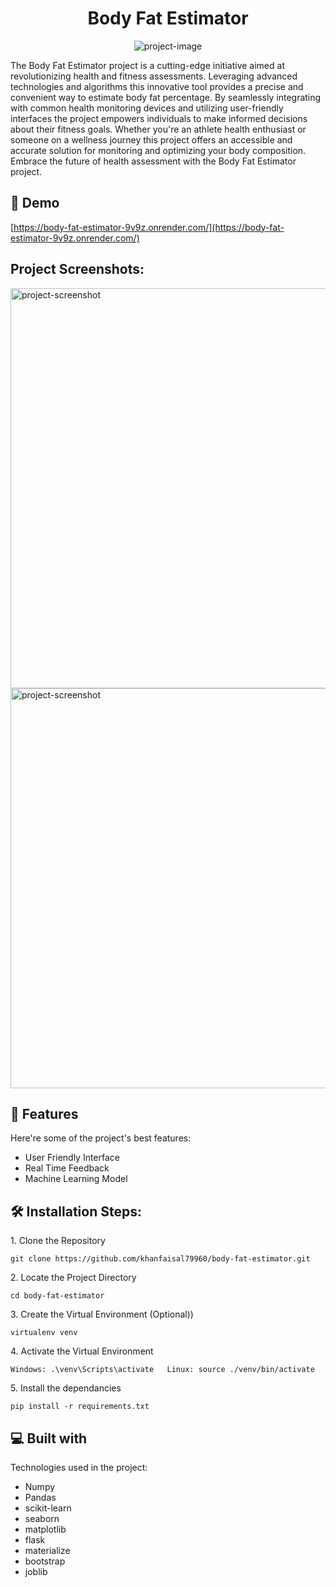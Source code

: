 <h1 align="center" id="title">Body Fat Estimator</h1>

<p align="center"><img src="https://socialify.git.ci/khanfaisal79960/body-fat-estimator/image?description=1&amp;descriptionEditable=Revolutionizing%20Health%20with%20an%20Innovative%20Body%20Fat%20Estimator&amp;language=1&amp;name=1&amp;owner=1&amp;pattern=Circuit%20Board&amp;theme=Light" alt="project-image"></p>

<p id="description">The Body Fat Estimator project is a cutting-edge initiative aimed at revolutionizing health and fitness assessments. Leveraging advanced technologies and algorithms this innovative tool provides a precise and convenient way to estimate body fat percentage. By seamlessly integrating with common health monitoring devices and utilizing user-friendly interfaces the project empowers individuals to make informed decisions about their fitness goals. Whether you're an athlete health enthusiast or someone on a wellness journey this project offers an accessible and accurate solution for monitoring and optimizing your body composition. Embrace the future of health assessment with the Body Fat Estimator project.</p>

<h2>🚀 Demo</h2>

[https://body-fat-estimator-9v9z.onrender.com/](https://body-fat-estimator-9v9z.onrender.com/)

<h2>Project Screenshots:</h2>

<img src="https://i.ibb.co/z6fBGWk/Screenshot-2024-03-05-220822.png" alt="project-screenshot" width="640" height="640/">

<img src="https://i.ibb.co/xsL1p65/Screenshot-2024-03-05-220837.png" alt="project-screenshot" width="640" height="640/">

  
  
<h2>🧐 Features</h2>

Here're some of the project's best features:

*   User Friendly Interface
*   Real Time Feedback
*   Machine Learning Model

<h2>🛠️ Installation Steps:</h2>

<p>1. Clone the Repository</p>

```
git clone https://github.com/khanfaisal79960/body-fat-estimator.git
```

<p>2. Locate the Project Directory</p>

```
cd body-fat-estimator
```

<p>3. Create the Virtual Environment (Optional))</p>

```
virtualenv venv
```

<p>4. Activate the Virtual Environment</p>

```
Windows: .\venv\Scripts\activate   Linux: source ./venv/bin/activate
```

<p>5. Install the dependancies</p>

```
pip install -r requirements.txt
```

  
  
<h2>💻 Built with</h2>

Technologies used in the project:

*   Numpy
*   Pandas
*   scikit-learn
*   seaborn
*   matplotlib
*   flask
*   materialize
*   bootstrap
*   joblib
